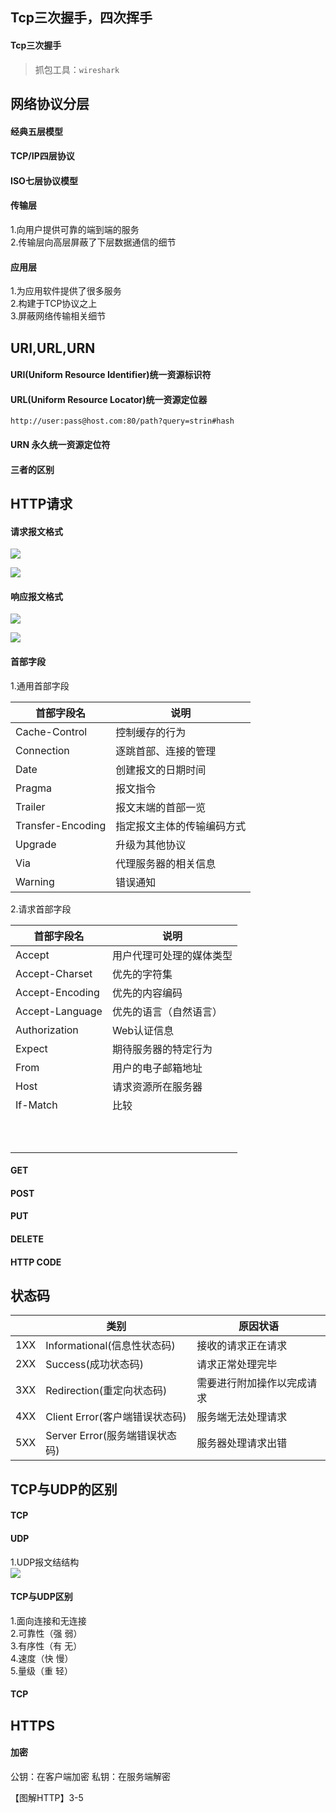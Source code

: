 ## Tcp三次握手，四次挥手

#### Tcp三次握手
> 抓包工具：`wireshark`



## 网络协议分层

#### 经典五层模型


#### TCP/IP四层协议


#### ISO七层协议模型


#### 传输层
1.向用户提供可靠的端到端的服务  
2.传输层向高层屏蔽了下层数据通信的细节  

#### 应用层
1.为应用软件提供了很多服务  
2.构建于TCP协议之上  
3.屏蔽网络传输相关细节  

## URI,URL,URN

#### URI(Uniform Resource Identifier)统一资源标识符

#### URL(Uniform Resource Locator)统一资源定位器

`http://user:pass@host.com:80/path?query=strin#hash`

#### URN 永久统一资源定位符

#### 三者的区别

## HTTP请求

#### 请求报文格式

![](https://nanganghuang.github.io/Http/img/1.png)

![](https://nanganghuang.github.io/Http/img/4.png)

#### 响应报文格式

![](https://nanganghuang.github.io/Http/img/2.png)

![](https://nanganghuang.github.io/Http/img/3.png)

#### 首部字段

1.通用首部字段

| 首部字段名        | 说明                       |
| ----------------- | -------------------------- |
| Cache-Control     | 控制缓存的行为             |
| Connection        | 逐跳首部、连接的管理       |
| Date              | 创建报文的日期时间         |
| Pragma            | 报文指令                   |
| Trailer           | 报文末端的首部一览         |
| Transfer-Encoding | 指定报文主体的传输编码方式 |
| Upgrade           | 升级为其他协议             |
| Via               | 代理服务器的相关信息       |
| Warning           | 错误通知                   |



2.请求首部字段

| 首部字段名      | 说明                     |
| --------------- | ------------------------ |
| Accept          | 用户代理可处理的媒体类型 |
| Accept-Charset  | 优先的字符集             |
| Accept-Encoding | 优先的内容编码           |
| Accept-Language | 优先的语言（自然语言）   |
| Authorization   | Web认证信息              |
| Expect          | 期待服务器的特定行为     |
| From            | 用户的电子邮箱地址       |
| Host            | 请求资源所在服务器       |
| If-Match        | 比较                     |
|                 |                          |
|                 |                          |
|                 |                          |
|                 |                          |
|                 |                          |
|                 |                          |
|                 |                          |
|                 |                          |
|                 |                          |
|                 |                          |



#### GET

#### POST

#### PUT

#### DELETE

#### HTTP CODE

## 状态码

|      | 类别                           | 原因状语                   |
| ---- | ------------------------------ | -------------------------- |
| 1XX  | Informational(信息性状态码)    | 接收的请求正在请求         |
| 2XX  | Success(成功状态码)            | 请求正常处理完毕           |
| 3XX  | Redirection(重定向状态码)      | 需要进行附加操作以完成请求 |
| 4XX  | Client Error(客户端错误状态码) | 服务端无法处理请求         |
| 5XX  | Server Error(服务端错误状态码) | 服务器处理请求出错         |



## TCP与UDP的区别

#### TCP

#### UDP
1.UDP报文结结构  
![](https://nanganghuang.github.io/Http/img/Snipaste_2019-08-17_15-34-53.png)

#### TCP与UDP区别
1.面向连接和无连接  
2.可靠性（强 弱）  
3.有序性（有 无）  
4.速度（快 慢）  
5.量级（重 轻）  

#### TCP





## HTTPS
#### 加密
公钥：在客户端加密
私钥：在服务端解密



【图解HTTP】3-5